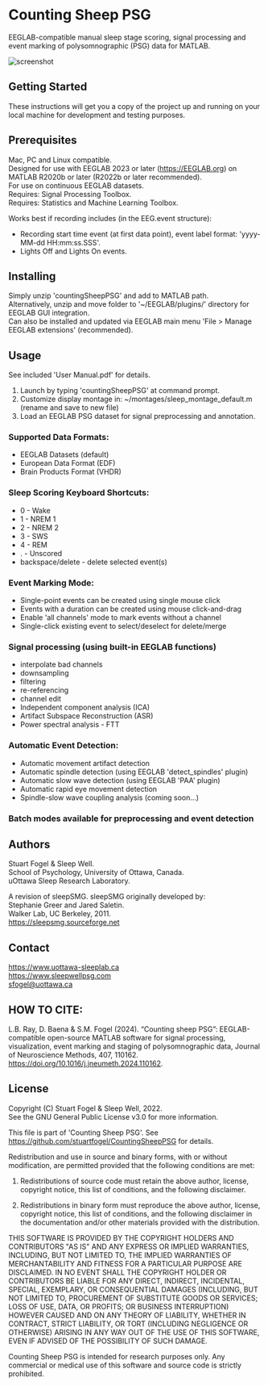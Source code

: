 # Counting Sheep PSG

EEGLAB-compatible manual sleep stage scoring, signal processing and event marking of polysomnographic (PSG) data for MATLAB.

![screenshot](https://user-images.githubusercontent.com/8634128/219664342-3e338ef9-6ed1-4884-b0b8-6aa0997209c1.jpg)

## Getting Started

These instructions will get you a copy of the project up and running on your local machine for development and testing purposes.  

## Prerequisites

Mac, PC and Linux compatible.  
Designed for use with EEGLAB 2023 or later (https://EEGLAB.org) on MATLAB R2020b or later (R2022b or later recommended).  
For use on continuous EEGLAB datasets.  
Requires: Signal Processing Toolbox.  
Requires: Statistics and Machine Learning Toolbox.

Works best if recording includes (in the EEG.event structure):  
* Recording start time event (at first data point), event label format: 'yyyy-MM-dd HH:mm:ss.SSS'.
* Lights Off and Lights On events.

## Installing

Simply unzip 'countingSheepPSG' and add to MATLAB path.  
Alternatively, unzip and move folder to '~/EEGLAB/plugins/' directory for EEGLAB GUI integration.  
Can also be installed and updated via EEGLAB main menu 'File > Manage EEGLAB extensions' (recommended).

## Usage
See included 'User Manual.pdf' for details.
1. Launch by typing 'countingSheepPSG' at command prompt.
2. Customize display montage in:
~/montages/sleep_montage_default.m (rename and save to new file)
3. Load an EEGLAB PSG dataset for signal preprocessing and annotation.

### Supported Data Formats:

* EEGLAB Datasets (default)
* European Data Format (EDF)
* Brain Products Format (VHDR)

### Sleep Scoring Keyboard Shortcuts:

* 0 - Wake
* 1 - NREM 1
* 2 - NREM 2
* 3 - SWS
* 4 - REM
* . - Unscored
* backspace/delete - delete selected event(s)

### Event Marking Mode:

* Single-point events can be created using single mouse click
* Events with a duration can be created using mouse click-and-drag
* Enable 'all channels' mode to mark events without a channel
* Single-click existing event to select/deselect for delete/merge

### Signal processing (using built-in EEGLAB functions)

* interpolate bad channels
* downsampling
* filtering
* re-referencing
* channel edit
* Independent component analysis (ICA)
* Artifact Subspace Reconstruction (ASR)
* Power spectral analysis - FTT

### Automatic Event Detection:

* Automatic movement artifact detection
* Automatic spindle detection (using EEGLAB 'detect_spindles' plugin)
* Automatic slow wave detection (using EEGLAB 'PAA' plugin)
* Automatic rapid eye movement detection
* Spindle-slow wave coupling analysis (coming soon...)
    
### Batch modes available for preprocessing and event detection

## Authors

Stuart Fogel & Sleep Well.  
School of Psychology, University of Ottawa, Canada.  
uOttawa Sleep Research Laboratory.  

A revision of sleepSMG. sleepSMG originally developed by:  
Stephanie Greer and Jared Saletin.  
Walker Lab, UC Berkeley, 2011.  
https://sleepsmg.sourceforge.net  

## Contact 

https://www.uottawa-sleeplab.ca  
https://www.sleepwellpsg.com  
sfogel@uottawa.ca  

## HOW TO CITE:

L.B. Ray, D. Baena & S.M. Fogel (2024). “Counting sheep PSG”: EEGLAB-compatible
open-source MATLAB software for signal processing, visualization, event marking
and staging of polysomnographic data, Journal of Neuroscience Methods, 407, 110162.
https://doi.org/10.1016/j.jneumeth.2024.110162.

## License

Copyright (C) Stuart Fogel & Sleep Well, 2022.  
See the GNU General Public License v3.0 for more information.

This file is part of 'Counting Sheep PSG'.
See https://github.com/stuartfogel/CountingSheepPSG for details.

Redistribution and use in source and binary forms, with or without
modification, are permitted provided that the following conditions are met:

1. Redistributions of source code must retain the above author, license,
copyright notice, this list of conditions, and the following disclaimer.

2. Redistributions in binary form must reproduce the above author, license,
copyright notice, this list of conditions, and the following disclaimer in 
the documentation and/or other materials provided with the distribution.

THIS SOFTWARE IS PROVIDED BY THE COPYRIGHT HOLDERS AND CONTRIBUTORS "AS IS"
AND ANY EXPRESS OR IMPLIED WARRANTIES, INCLUDING, BUT NOT LIMITED TO, THE
IMPLIED WARRANTIES OF MERCHANTABILITY AND FITNESS FOR A PARTICULAR PURPOSE
ARE DISCLAIMED. IN NO EVENT SHALL THE COPYRIGHT HOLDER OR CONTRIBUTORS BE
LIABLE FOR ANY DIRECT, INDIRECT, INCIDENTAL, SPECIAL, EXEMPLARY, OR
CONSEQUENTIAL DAMAGES (INCLUDING, BUT NOT LIMITED TO, PROCUREMENT OF
SUBSTITUTE GOODS OR SERVICES; LOSS OF USE, DATA, OR PROFITS; OR BUSINESS
INTERRUPTION) HOWEVER CAUSED AND ON ANY THEORY OF LIABILITY, WHETHER IN
CONTRACT, STRICT LIABILITY, OR TORT (INCLUDING NEGLIGENCE OR OTHERWISE)
ARISING IN ANY WAY OUT OF THE USE OF THIS SOFTWARE, EVEN IF ADVISED OF
THE POSSIBILITY OF SUCH DAMAGE.

Counting Sheep PSG is intended for research purposes only. Any commercial 
or medical use of this software and source code is strictly prohibited.